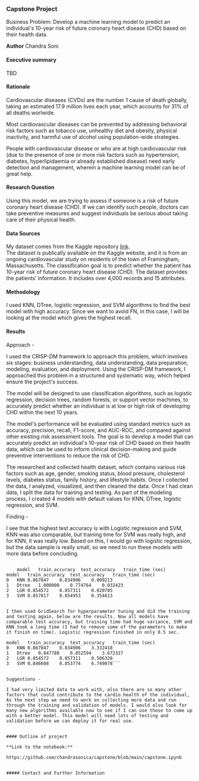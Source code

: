 ### Capstone Project
Business Problem:
Develop a machine learning model to predict an individual's 10-year risk of future coronary heart disease (CHD) based on their health data.

**Author**
Chandra Soni

#### Executive summary
TBD
#### Rationale
Cardiovascular diseases (CVDs) are the number 1 cause of death globally, taking an estimated 17.9 million lives each year, which accounts for 31% of all deaths worlwide.

Most cardiovascular diseases can be prevented by addressing behavioral risk factors such as tobacco use, unhealthy diet and obesity, physical inactivity, and harmful use of alcohol using population-wide strategies.

People with cardiovascular disease or who are at high cardiovascular risk (due to the presence of one or more risk factors such as hypertension, diabetes, hyperlipidaemia or already established disease) need early detection and management, wherein a machine learning model can be of great help.


#### Research Question
Using this model, we are trying to assess if someone is a risk of future coronary heart disease (CHD). 
If we can identify such people, doctors can take preventive measures and suggest individuals be serious about taking care of their physical health.  

#### Data Sources
My dataset comes from the Kaggle repository [link](https://www.kaggle.com/code/abrahamanderson/hearth-disease-prediction/datag).  
The dataset is publically available on the Kaggle website, and it is from an ongoing cardiovascular study on residents of the town of Framingham, Massachusetts. The classification goal is to predict whether the patient has 10-year risk of future coronary heart disease (CHD). The dataset provides the patients’ information. It includes over 4,000 records and 15 attributes.

#### Methodology
I used KNN, DTree, logistic regression, and SVM algorithms to find the best model with high accuracy.  Since we want to avoid FN, in this case, I will be looking at the model which gives the highest recall.

#### Results
Approach -

I used the CRISP-DM framework to approach this problem, which involves six stages: business understanding, data understanding, data preparation, modeling, evaluation, and deployment. Using the CRISP-DM framework, I approached this problem in a structured and systematic way, which helped ensure the project's success.

The model will be designed to use classification algorithms, such as logistic regression, decision trees, random forests, or support vector machines, to accurately predict whether an individual is at low or high risk of developing CHD within the next 10 years.

The model's performance will be evaluated using standard metrics such as accuracy, precision, recall, F1-score, and AUC-ROC, and compared against other existing risk assessment tools. The goal is to develop a model that can accurately predict an individual's 10-year risk of CHD based on their health data, which can be used to inform clinical decision-making and guide preventive interventions to reduce the risk of CHD.`

The researched and collected health dataset, which contains various risk factors such as age, gender, smoking status, blood pressure, cholesterol levels, diabetes status, family history, and lifestyle habits.
Once I collected the data, I analyzed, visualized, and then cleaned the data. Once I had clean data, I split the data for training and testing. 
As part of the modeling process, I created 4 models with default values for KNN, DTree, logistic regression, and SVM. 


Finding - 

I see that the highest test accuracy is with Logistic regression and SVM, KNN was also comparable, but training time for SVM was really high, and for KNN, it was really low. Based on this, I would go with logistic regression, but the data sample is really small, so we need to run these models with more data before concluding.


```Here is the result

    model   train_accuracy  test_accuracy   train_time (sec)
model	train_accuracy	test_accuracy	train_time (sec)
0	KNN	0.867847	0.834906	0.009213
1	Dtree	1.000000	0.774764	0.032423
2	LGR	0.854572	0.857311	0.020705
3	SVM	0.857817	0.854953	0.354813


I then used GridSearch for hyperparameter tuning and did the training and testing again, below are the results. Now all models have comparable test accuracy, but training time had huge variance, SVM and KNN took a long time (I had to remove some of the parameters to make it finish on time). Logistic regression finished in only 0.5 sec.

model	train_accuracy	test_accuracy	train_time (sec)	
0	KNN	0.867847	0.834906	3.332418
1	Dtree	0.847788	0.852594	3.672317
2	LGR	0.854572	0.857311	0.506328
3	SVM	0.846608	0.853774	6.749078```


Suggestions - 

I had very limited data to work with, also there are so many other factors that could contribute to the cardio health of the individual, As the next step we need to work on collecting more data and run through the training and validation of models. I would also look for many new algorithms available now to see if I can use those to come up with a better model. This model will need lots of testing and validation before we can deploy it for real use.


#### Outline of project

**Link to the notebook:**

https://github.com/chandrasonica/capstone/blob/main/capstone.ipynb


##### Contact and Further Information